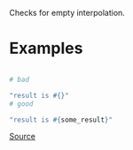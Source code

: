 
Checks for empty interpolation.

# Examples

```ruby

# bad

"result is #{}"
# good

"result is #{some_result}"
```

[Source](http://www.rubydoc.info/gems/rubocop/RuboCop/Cop/Lint/EmptyInterpolation)